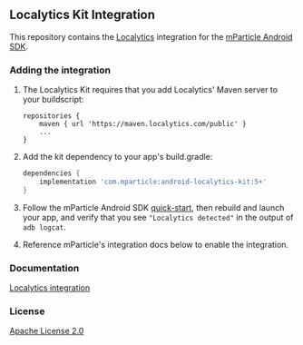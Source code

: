 ## Localytics Kit Integration

This repository contains the [Localytics](https://www.localytics.com) integration for the [mParticle Android SDK](https://github.com/mParticle/mparticle-android-sdk).

### Adding the integration

1. The Localytics Kit requires that you add Localytics' Maven server to your buildscript:

    ```
    repositories {
        maven { url 'https://maven.localytics.com/public' }
        ...
    }
    ```

2. Add the kit dependency to your app's build.gradle:

    ```groovy
    dependencies {
        implementation 'com.mparticle:android-localytics-kit:5+'
    }
    ```
2. Follow the mParticle Android SDK [quick-start](https://github.com/mParticle/mparticle-android-sdk), then rebuild and launch your app, and verify that you see `"Localytics detected"` in the output of `adb logcat`.
3. Reference mParticle's integration docs below to enable the integration.

### Documentation

[Localytics integration](https://docs.mparticle.com/?java#localytics)

### License

[Apache License 2.0](https://www.apache.org/licenses/LICENSE-2.0)
